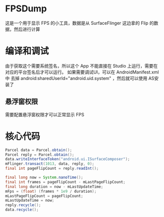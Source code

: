 # FPSDump
这是一个用于显示 FPS 的小工具，数据是从 SurfaceFlinger 这边拿的 Flip 的数据，然后进行计算

# 编译和调试
由于获取这个需要系统签名，所以这个 App 不能直接在 Studio 上运行，需要在对应的平台签名后才可以运行。
如果需要调试UI，可以在 AndroidManifest.xml 中 去掉   android:sharedUserId="android.uid.system" ，然后就可以使用 AS安装了

## 悬浮窗权限
需要配置悬浮窗权限才可以正常显示 FPS

# 核心代码

```java
Parcel data = Parcel.obtain();
Parcel reply = Parcel.obtain();
data.writeInterfaceToken("android.ui.ISurfaceComposer");
mFlinger.transact(1013, data, reply, 0);
final int pageFlipCount = reply.readInt();

final long now = System.nanoTime();
final int frames = pageFlipCount - mLastPageFlipCount;
final long duration = now - mLastUpdateTime;
mFps = (float) (frames * 1e9 / duration);
mLastPageFlipCount = pageFlipCount;
mLastUpdateTime = now;
reply.recycle();
data.recycle();

```